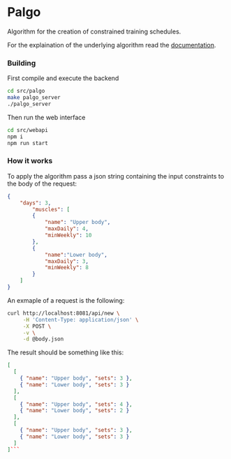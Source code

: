 # Palgo

Algorithm for the creation of constrained training schedules.

For the explaination of the underlying algorithm read the [documentation](./docs/main.pdf).

### Building

First compile and execute the backend

```bash
cd src/palgo
make palgo_server
./palgo_server
```

Then run the web interface

```bash
cd src/webapi
npm i
npm run start
```

### How it works

To apply the algorithm pass a json string containing the input constraints to the body of the request:

```json
{
    "days": 3,
        "muscles": [
        {
            "name": "Upper body",
            "maxDaily": 4,
            "minWeekly": 10
        },
        {
            "name":"Lower body",
            "maxDaily": 3,
            "minWeekly": 8
        }
    ]
}

```

An exmaple of a request is the following:

```bash
curl http://localhost:8081/api/new \
     -H 'Content-Type: application/json' \
     -X POST \
     -v \
     -d @body.json
```

The result should be something like this:

```json
[
  [
    { "name": "Upper body", "sets": 3 },
    { "name": "Lower body", "sets": 3 }
  ],
  [
    { "name": "Upper body", "sets": 4 },
    { "name": "Lower body", "sets": 2 }
  ],
  [
    { "name": "Upper body", "sets": 3 },
    { "name": "Lower body", "sets": 3 }
  ]
]```
